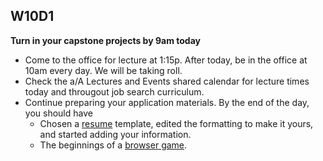 ## W10D1
**Turn in your capstone projects by 9am today**
* Come to the office for lecture at 1:15p.  After today, be in the office at 10am every day.  We will be taking roll.
* Check the a/A Lectures and Events shared calendar for lecture times today and througout job search curriculum.
* Continue preparing your application materials.  By the end of the day, you should have
  * Chosen a [resume][resume] template, edited the formatting to make it yours, and started adding your information.
  * The beginnings of a [browser game][browser-game].

[capstone-checklist]: https://github.com/appacademy/capstone-project-curriculum/blob/master/readings/capstone-checklist.md


[resume]: ../self-presentation/resume.md
[browser-game]: ../self-presentation/browser_game.md